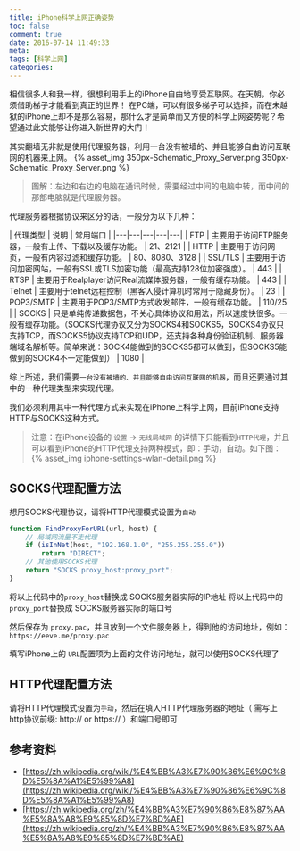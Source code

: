 ```yaml
---
title: iPhone科学上网正确姿势
toc: false
comment: true
date: 2016-07-14 11:49:33
meta:
tags: [科学上网]
categories:
---
```


相信很多人和我一样，很想利用手上的iPhone自由地享受互联网。在天朝，你必须借助梯子才能看到真正的世界！
在PC端，可以有很多梯子可以选择，而在未越狱的iPhone上却不是那么容易，那什么才是简单而又方便的科学上网姿势呢？希望通过此文能够让你进入新世界的大门！

<!-- more -->

其实翻墙无非就是使用代理服务器，利用一台没有被墙的、并且能够自由访问互联网的机器来上网。
{% asset_img 350px-Schematic_Proxy_Server.png 350px-Schematic_Proxy_Server.png %}
> 图解：左边和右边的电脑在通讯时候，需要经过中间的电脑中转，而中间的那部电脑就是代理服务器。


代理服务器根据协议来区分的话，一般分为以下几种：

| 代理类型  |  说明 | 常用端口  |
|---|---|---|---|---|
| FTP  |  主要用于访问FTP服务器，一般有上传、下载以及缓存功能。 |  21、2121  |
| HTTP  |  主要用于访问网页，一般有内容过滤和缓存功能。 | 80、8080、3128  |
| SSL/TLS  |  主要用于访问加密网站，一般有SSL或TLS加密功能（最高支持128位加密强度）。 |  443 |
| RTSP  |  主要用于Realplayer访问Real流媒体服务器，一般有缓存功能。 |  443 |
| Telnet  |  主要用于telnet远程控制（黑客入侵计算机时常用于隐藏身份）。 |  23 |
| POP3/SMTP  |  主要用于POP3/SMTP方式收发邮件，一般有缓存功能。 |  110/25 |
| SOCKS |  只是单纯传递数据包，不关心具体协议和用法，所以速度快很多。一般有缓存功能。（SOCKS代理协议又分为SOCKS4和SOCKS5，SOCKS4协议只支持TCP，而SOCKS5协议支持TCP和UDP，还支持各种身份验证机制、服务器端域名解析等。简单来说：SOCK4能做到的SOCKS5都可以做到，但SOCKS5能做到的SOCK4不一定能做到） |  1080 |

综上所述，我们需要`一台没有被墙的、并且能够自由访问互联网的机器`，而且还要通过其中的一种代理类型来实现代理。



我们必须利用其中一种代理方式来实现在iPhone上科学上网，目前iPhone支持HTTP与SOCKS这种方式。

> 注意：在iPhone设备的 `设置` -> `无线局域网` 的详情下只能看到`HTTP代理`，并且可以看到iPhone的HTTP代理支持两种模式，即：手动，自动。如下图：
{% asset_img iphone-settings-wlan-detail.png %}

## SOCKS代理配置方法

想用SOCKS代理协议，请将HTTP代理模式设置为`自动`

```javascript
function FindProxyForURL(url, host) {
    // 局域网流量不走代理
    if (isInNet(host, "192.168.1.0", "255.255.255.0"))
        return "DIRECT";
    // 其他使用SOCKS代理
    return "SOCKS proxy_host:proxy_port";
}
```
将以上代码中的`proxy_host`替换成 SOCKS服务器实际的IP地址
将以上代码中的`proxy_port`替换成 SOCKS服务器实际的端口号

然后保存为 `proxy.pac`，并且放到一个文件服务器上，得到他的访问地址，例如：`https://eeve.me/proxy.pac`

填写iPhone上的 `URL`配置项为上面的文件访问地址，就可以使用SOCKS代理了

## HTTP代理配置方法

请将HTTP代理模式设置为`手动`，然后在填入HTTP代理服务器的地址（ 需写上http协议前缀: http:// or https:// ）和端口号即可


## 参考资料
- [https://zh.wikipedia.org/wiki/%E4%BB%A3%E7%90%86%E6%9C%8D%E5%8A%A1%E5%99%A8](https://zh.wikipedia.org/wiki/%E4%BB%A3%E7%90%86%E6%9C%8D%E5%8A%A1%E5%99%A8)
- [https://zh.wikipedia.org/zh/%E4%BB%A3%E7%90%86%E8%87%AA%E5%8A%A8%E9%85%8D%E7%BD%AE](https://zh.wikipedia.org/zh/%E4%BB%A3%E7%90%86%E8%87%AA%E5%8A%A8%E9%85%8D%E7%BD%AE)



